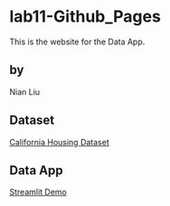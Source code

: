 # lab11-Github_Pages
This is the website for the Data App.

## by

Nian Liu

## Dataset

[California Housing Dataset](https://www.kaggle.com/datasets/harrywang/housing)


## Data App

[Streamlit Demo](https://nianliu2002-california-houses-app-housing-968rri.streamlitapp.com/)


